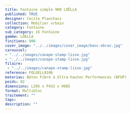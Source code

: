 ```yaml
---
title: Fontaine simple 900 LOËLLA 
published: TRUE
designer: Cecile Planchais
collection: Mobilier urbain
category: Fontaine
sub_category: 16 Fontaine
gamme: LOELLA
finitions: 900
cover_image: "../../images/cover_image/banc-obrac.jpg"
caroussel: 
- "../../images/canape-stamp-lisse.jpg"
- "../../images/canape-stamp-lisse.jpg"
filaire: 
 - "../../images/canape-stamp-lisse.jpg"
reference: FOLOELL0106
materiau: Béton Fibré à Ultra-hautes Performances (BFUP)
poids: 82
dimensions: L395 x P433 x H985 
format: Multibloc
traitement: ""
tags: 
description: ""
---
```

